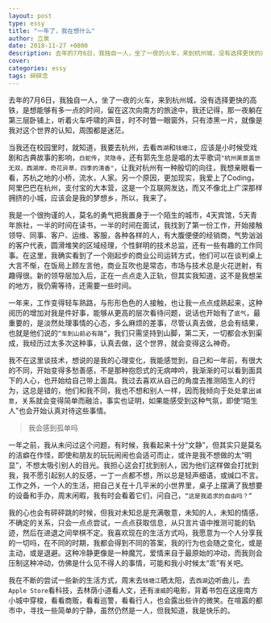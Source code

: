 ```yaml
---
layout: post
type: essy
title: "一年了，我在想什么"
author: 立泉
date: 2018-11-27 +0800
description: 去年的7月6日，我独自一人，坐了一夜的火车，来到杭州城，没有选择更快的高铁，是想能够有多一点的时间，留在这次向南方的旅途中。
cover: 
categories: essy
tags: 碎碎念
---
```


去年的7月6日，我独自一人，坐了一夜的火车，来到杭州城，没有选择更快的高铁，是想能够有多一点的时间，留在这次向南方的旅途中，我还记得，那一夜躺在第三层卧铺上，听着火车呼啸的声音，时不时瞥一眼窗外，只有漆黑一片，就像是我对这个世界的认知，周围都是迷茫。

当我还在校园里时，就知道，我要去杭州，去看`西湖`和`钱塘江`，应该是小时候受戏剧和古典故事的影响，`白蛇传`，`灵隐寺`，还有郭先生总是唱的太平歌词`"杭州美景盖世无双，西湖岸，奇花异草，四季的清香"`，让我对杭州有一种殷切的向往，我想亲眼看一看，苏杭之地的小桥，流水，人家。另一个原因，更加现实，我爱上了Coding，阿里巴巴在杭州，支付宝的大本营，这是一个互联网发达，而又不像北上广深那样拥挤的小城，应该会是我的梦想乡，所以，我来了。

我是一个很拘谨的人，莫名的勇气把我置身于一个陌生的城市，4天宾馆，5天青年旅社，一半的时间在读书，一半的时间在面试，我找到了第一份工作，开始接触领导、同事、客户、运维、客服，各种各样的人，有大腹便便的经销商，气势汹汹的客户代表，圆滑堆笑的区域经理，个性鲜明的技术总监，还有一些有趣的工作同事。在这里，我确实看到了一个刚起步的商业公司运转方式，他们可以在谈判桌上大言不惭，在饭局上顾左言他，商业互吹也是常态，市场与技术总是火花迸射，有趣得很。新的领导层加入后，正在一点点走入正轨，但其实我知道，这不是我想呆的地方，我仍需等待，还需要一些时间。

一年来，工作变得轻车熟路，与形形色色的人接触，也让我一点点成熟起来，这种阅历的增加对我是件好事，能够从更高的层次看待问题，说话也开始有了`底气`，最重要的，是淡然处理事情的心态，多么麻烦的差事，尽管认真去做，总会有结果，也就是他们说的`“车到山前必有路”`，我们只需坚持到山脚，第二天，一切都会水到渠成，我经历过太多次这种事，认真去做，这个世界，就会变得这么神奇。

我不在这里谈技术，想说的是我的心理变化，我能感觉到，自己和一年前，有很大的不同，开始变得多愁善感，不是那种抱怨式的无病呻吟，我渐渐的可以看到面具下的人心，也开始给自己带上面具。我过去喜欢从自己的角度去推测陌生人的行为，这总是错的，他们和我不同，我也不想和别人一样，因而我倾向于处处拿出`诚意`，关系就会变得简单而融洽，事实也证明，如果能感受到这种气氛，即使“陌生人”也会开始认真对待这些事情。

> 我会感到孤单吗

一年之前，我从未问过这个问题，有时候，我看起来十分“文静”，但其实只是莫名的洁癖在作怪，即使和朋友的玩玩闹闹也会适可而止，或许是我不想做的太“明显”，不想太吸引别人的目光。我担心这会打扰到别人，因为他们这样做会打扰到我，我不愿引起别人的反感，一丁一点都不想，所以总是轻声细语，或缄口不言。工作之外，一个人的生活，把自己关在十几平米的小世界里，桌子上摆满了我想要的设备和手办，周末闲暇，我有时会看着它们，问自己，`“这是我追求的自由吗？”`

我的心也会有砰砰跳的时候，但我对未知总是充满敬意，未知的人，未知的情感，不确定的关系，只会一点点尝试，一点点获取信息，从只言片语中推测可能的轨迹，然后在进退之间举棋不定。我喜欢现在的生活方式吗，我愿意为一个人分享我的一切吗，在不同的时期，我都会得到不同的答案，我的行为也会随之变化，或是主动，或是退避。这种冷静更像是一种魔咒，爱情来自于最原始的冲动，而我则会压制这种冲动，仿佛是什么见不得人的事情，可能和我小时候太“乖”有关吧。

我在不断的尝试一些新的生活方式，周末去`钱塘江`晒太阳，去`西湖`边听曲儿，去`Apple Store`看科技，去林荫小道看人文，还有`漫威`的电影，背着书包在这座南方小城中穿梭，看看商贩，看看巡警，看看行人，也会露出些许的微笑。在喧嚣的都市中，寻找一些简单的宁静，虽然仍然是一人，但我知道，我是快乐的。
